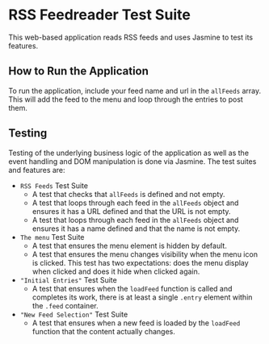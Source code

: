 # RSS Feedreader Test Suite

This web-based application reads RSS feeds and uses Jasmine to test its features.


## How to Run the Application

To run the application, include your feed name and url in the `allFeeds` array. This will add the feed to the menu and loop through the entries to post them.


## Testing

Testing of the underlying business logic of the application as well as the event handling and DOM manipulation is done via Jasmine. The test suites and features are:

- `RSS Feeds` Test Suite
  - A test that checks that `allFeeds` is defined and not empty.
  - A test that loops through each feed in the `allFeeds` object and ensures it has a URL defined and that the URL is not empty.
  - A test that loops through each feed in the `allFeeds` object and ensures it has a name defined and that the name is not empty.
- `The menu` Test Suite
  - A test that ensures the menu element is hidden by default.
  - A test that ensures the menu changes visibility when the menu icon is clicked. This test has two expectations: does the menu display when clicked and does it hide when clicked again.
- `"Initial Entries"` Test Suite
  - A test that ensures when the `loadFeed` function is called and completes its work, there is at least a single `.entry` element within the `.feed` container.
- `"New Feed Selection"` Test Suite
  - A test that ensures when a new feed is loaded by the `loadFeed` function that the content actually changes.